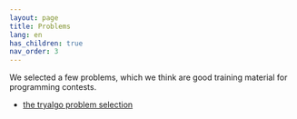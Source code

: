 ```yaml
---
layout: page
title: Problems
lang: en
has_children: true
nav_order: 3
---
```


We selected a few problems, which we think are good training material for programming contests.  

- [the tryalgo problem selection](https://docs.google.com/spreadsheets/d/1yZTIny_ZfLI5R0LlGRa61LqoQFLlvPyfqeffobO-psU/edit?usp=sharing)
